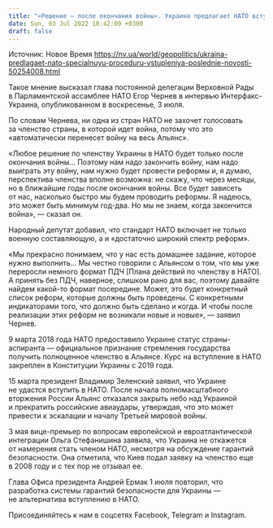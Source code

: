 ```yaml
---
title: "«Решение — после окончания войны». Украина предлагает НАТО вступление по специальной процедуре — глава делегации Рады"
date: Sun, 03 Jul 2022 18:42:00 +0300
draft: false
---
```

Источник: Новое Время https://nv.ua/world/geopolitics/ukraina-predlagaet-nato-specialnuyu-proceduru-vstupleniya-poslednie-novosti-50254008.html


 Такое мнение высказал глава постоянной делегации Верховной Рады в Парламентской ассамблее НАТО Егор Чернев в интервью Интерфакс-Украина, опубликованном в воскресенье, 3 июля.

По словам Чернева, ни одна из стран НАТО не захочет голосовать за членство страны, в которой идет война, потому что это «автоматически перенесет войну на весь Альянс».

«Любое решение по членству Украины в НАТО будет только после окончания войны… Поэтому нам надо закончить войну, нам надо выиграть эту войну, нам нужно будет провести реформы и, я думаю, перспектива членства вполне возможна: не скажу, что через месяцы, но в ближайшие годы после окончания войны. Все будет зависеть от нас, насколько быстро мы будем проводить реформы. Я надеюсь, это может быть минимум год-два. Но мы не знаем, когда закончится война», — сказал он.

Народный депутат добавил, что стандарт НАТО включает не только военную составляющую, а и «достаточно широкий спектр реформ».

«Мы прекрасно понимаем, что у нас есть домашнее задание, которое нужно выполнить… Мы честно говорили с Альянсом о том, что мы уже переросли немного формат ПДЧ [Плана действий по членству в НАТО]. А принять без ПДЧ, наверное, слишком рано для вас, поэтому давайте найдем какой-то формат посередине. Может, это будет конкретный список реформ, которые должны быть проведены. С конкретными индикаторами того, что должно быть сделано и когда. И чтобы после реализации этих реформ не возникали новые и новые», — заявил Чернев.

 9 марта 2018 года НАТО предоставило Украине статус страны-аспиранта — официальное признание стремления государства получить полноценное членство в Альянсе. Курс на вступление в НАТО закреплен в Конституции Украины с 2019 года.

15 марта президент Владимир Зеленский заявил, что Украине не удастся вступить в НАТО. После начала полномасштабного вторжения России Альянс отказался закрыть небо над Украиной и прекратить российские авиаудары, утверждая, что это может привести к эскалации и началу Третьей мировой войны.

3 мая вице-премьер по вопросам европейской и евроатлантической интеграции Ольга Стефанишина заявила, что Украина не откажется от намерения стать членом НАТО, несмотря на обсуждение гарантий безопасности. Она отметила, что Киев подал заявку на членство еще в 2008 году и с тех пор не отзывал ее.

Глава Офиса президента Андрей Ермак 1 июля повторил, что разработка системы гарантий безопасности для Украины — не альтернатива вступлению в НАТО.

Присоединяйтесь к нам в соцсетях Facebook, Telegram и Instagram.
